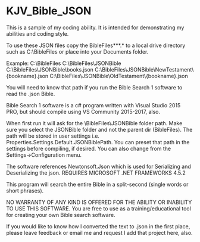 # KJV_Bible_JSON
This is a sample of my coding ability. It is intended for demonstrating my abilities and coding style.

To use these JSON files copy the BibleFiles\*\*\*.* to a local drive directory such as 
C:\BibleFiles or place into your Documents folder.

Example:
    C:\BibleFiles
    C:\BibleFiles\\JSONBible
    C:\BibleFiles\\JSONBible\\books.json
    C:\BibleFiles\\JSONBible\\NewTestament\\{bookname}.json
    C:\BibleFiles\\JSONBible\\OldTestament\\{bookname}.json


You will need to know that path if you run the Bible Search 1 software to read the .json Bible.

 Bible Search 1 software is a c# program written with Visual Studio 2015 PRO, but should compile
 using VS Community 2015-2017, also.
 
 When first run it will ask for the \BibleFiles\JSONBible folder path. Make sure you select the
 JSONBible folder and not the parent dir (BibleFiles). The path will be stored in user settings
 i.e. Properties.Settings.Default.JSONBiblePath. You can preset that path in the settings before 
 compiling, if desired. You can also change from the Settings->Configuration menu.
 
 The software references Newtonsoft.Json which is used for Serializing and Deserializing the json.
 REQUIRES MICROSOFT .NET FRAMEWORKS 4.5.2
 
 This program will search the entire Bible in a split-second (single words or short phrases).
 
 NO WARRANTY OF ANY KIND IS OFFERED FOR THE ABILITY OR INABILITY TO USE THIS SOFTWARE.
 You are free to use as a training/educational tool for creating your own Bible search software.
 
 If you would like to know how I converted the text to .json in the first place, please leave 
 feedback or email me and request I add that project here, also.
 
 
